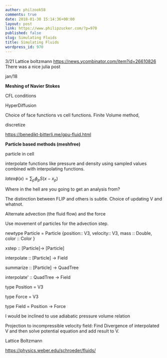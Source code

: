 ```yaml
---
author: philzook58
comments: true
date: 2018-01-30 15:14:36+00:00
layout: post
link: https://www.philipzucker.com/?p=970
published: false
slug: Simulating Fluids
title: Simulating Fluids
wordpress_id: 970
---
```


3/21
Lattice boltzmann
https://news.ycombinator.com/item?id=26610826
There was a nice julia post


jan/18

**Meshing of Navier Stokes**

CFL conditions

HyperDiffusion

Choice of face functions vs cell functions. Finite Volume method,

discretize

https://benedikt-bitterli.me/gpu-fluid.html



**Particle based methods (meshfree)**

particle in cell

interpolate functions like pressure and density using sampled values combined with interpolating functions.

$latex \phi(x)=\sum_p \phi_p S(x-x_p)$

Where in the hell are you going to get an analysis from?

The distinction between FLIP and others is subtle. Choice of updating V and whatnot.

Alternate advection (the fluid flow) and the force

Use movement of particles for the advection step.

newtype Particle = Particle {position:: V3, velocity:: V3, mass :: Double, color :: Color }

xstep :: [Particle]-> [Particle]

interpolate :: [Particle] -> Field

summarize :: [Particle] -> QuadTree

interpolate' :: QuadTree -> Field

type Position = V3

type Force = V3

type Field = Position -> Force





I would be inclined to use adiabatic pressure volume relation

Projection to incompressible velocity field: Find Divergence of interpolated V and then solve potential equation and add result to V.



Lattice Boltzmann

https://physics.weber.edu/schroeder/fluids/




